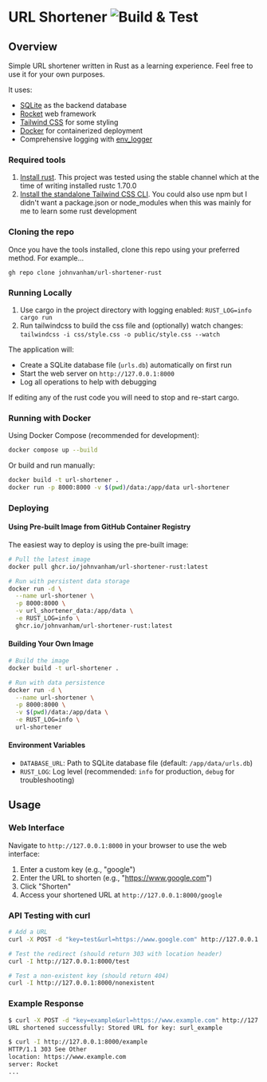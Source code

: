 # URL Shortener ![Build & Test](https://github.com/johnvanham/url-shortener-rust/actions/workflows/rust.yml/badge.svg)

## Overview

Simple URL shortener written in Rust as a learning experience. Feel free to use it for your own purposes.

It uses:

- [SQLite](https://www.sqlite.org/) as the backend database
- [Rocket](https://rocket.rs/) web framework
- [Tailwind CSS](https://tailwindcss.com/) for some styling
- [Docker](https://www.docker.com/) for containerized deployment
- Comprehensive logging with [env_logger](https://docs.rs/env_logger/latest/env_logger/)

### Required tools

1. [Install rust](https://www.rust-lang.org/tools/install). This project was tested using the stable channel which at the time of writing installed rustc 1.70.0
2. [Install the standalone Tailwind CSS CLI](https://tailwindcss.com/blog/standalone-cli). You could also use npm but I didn't want a package.json or node_modules when this was mainly for me to learn some rust development

### Cloning the repo

Once you have the tools installed, clone this repo using your preferred method. For example...

`gh repo clone johnvanham/url-shortener-rust`

### Running Locally

1. Use cargo in the project directory with logging enabled: `RUST_LOG=info cargo run`
2. Run tailwindcss to build the css file and (optionally) watch changes: `tailwindcss -i css/style.css -o public/style.css --watch`

The application will:
- Create a SQLite database file (`urls.db`) automatically on first run
- Start the web server on `http://127.0.0.1:8000`
- Log all operations to help with debugging

If editing any of the rust code you will need to stop and re-start cargo.

### Running with Docker

Using Docker Compose (recommended for development):
```bash
docker compose up --build
```

Or build and run manually:
```bash
docker build -t url-shortener .
docker run -p 8000:8000 -v $(pwd)/data:/app/data url-shortener
```

### Deploying

#### Using Pre-built Image from GitHub Container Registry

The easiest way to deploy is using the pre-built image:

```bash
# Pull the latest image
docker pull ghcr.io/johnvanham/url-shortener-rust:latest

# Run with persistent data storage
docker run -d \
  --name url-shortener \
  -p 8000:8000 \
  -v url_shortener_data:/app/data \
  -e RUST_LOG=info \
  ghcr.io/johnvanham/url-shortener-rust:latest
```

#### Building Your Own Image

```bash
# Build the image
docker build -t url-shortener .

# Run with data persistence
docker run -d \
  --name url-shortener \
  -p 8000:8000 \
  -v $(pwd)/data:/app/data \
  -e RUST_LOG=info \
  url-shortener
```

#### Environment Variables

- `DATABASE_URL`: Path to SQLite database file (default: `/app/data/urls.db`)
- `RUST_LOG`: Log level (recommended: `info` for production, `debug` for troubleshooting)

## Usage

### Web Interface

Navigate to `http://127.0.0.1:8000` in your browser to use the web interface:

1. Enter a custom key (e.g., "google")
2. Enter the URL to shorten (e.g., "https://www.google.com")
3. Click "Shorten"
4. Access your shortened URL at `http://127.0.0.1:8000/google`

### API Testing with curl

```bash
# Add a URL
curl -X POST -d "key=test&url=https://www.google.com" http://127.0.0.1:8000/shorten

# Test the redirect (should return 303 with location header)
curl -I http://127.0.0.1:8000/test

# Test a non-existent key (should return 404)
curl -I http://127.0.0.1:8000/nonexistent
```

### Example Response

```bash
$ curl -X POST -d "key=example&url=https://www.example.com" http://127.0.0.1:8000/shorten
URL shortened successfully: Stored URL for key: surl_example

$ curl -I http://127.0.0.1:8000/example
HTTP/1.1 303 See Other
location: https://www.example.com
server: Rocket
...
```
